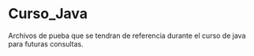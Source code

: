 # Curso_Java
Archivos de pueba que se tendran de referencia durante el curso de java para futuras consultas.
